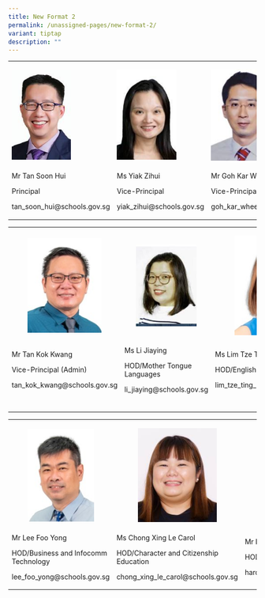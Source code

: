 ```yaml
---
title: New Format 2
permalink: /unassigned-pages/new-format-2/
variant: tiptap
description: ""
---
```

<table><tbody><tr><td rowspan="1" colspan="1"><p></p><div class="isomer-image-wrapper"><img style="width: 60%;" height="auto" width="100%" alt="" src="/images/School_Leaders/tan_soon_hui_small1.jpg"></div></td><td rowspan="1" colspan="1"><p></p><div class="isomer-image-wrapper"><img style="width: 68%;" height="auto" width="100%" alt="" src="/images/School_Leaders/vanessa_cheng2.jpg"></div></td><td rowspan="1" colspan="1"><p></p><div class="isomer-image-wrapper"><img style="width: 65%;" height="auto" width="100%" alt="" src="/images/School_Leaders/goh_kar_whee.jpg"></div></td></tr><tr><td rowspan="1" colspan="1"><p>Mr Tan Soon Hui</p><p>Principal</p><p>tan_soon_hui@schools.gov.sg</p><p></p></td><td rowspan="1" colspan="1"><p>Ms Yiak Zihui</p><p>Vice-Principal</p><p>yiak_zihui@schools.gov.sg</p></td><td rowspan="1" colspan="1"><p>Mr Goh Kar Whee</p><p>Vice-Principal</p><p>goh_kar_whee@schools.gov.sg</p></td></tr></tbody></table><table><tbody><tr><th rowspan="1" colspan="1"><p></p><div class="isomer-image-wrapper"><img style="width: 70%;" height="auto" width="100%" alt="" src="/images/School_Leaders/Tan Kok Kwang.jpeg"></div></th><th rowspan="1" colspan="1"><p></p><div class="isomer-image-wrapper"><img style="width: 72%;" height="auto" width="100%" alt="" src="/images/Mother_Tongue/li_jiaying_1.jpg"></div></th><th rowspan="1" colspan="1"><p></p><div class="isomer-image-wrapper"><img style="width: 68%;" height="auto" width="100%" alt="" src="/images/English Language/Lim Tze Ting Jasmine.jpeg"></div></th></tr><tr><td rowspan="1" colspan="1"><p>Mr Tan Kok Kwang</p><p>Vice-Principal (Admin)</p><p>tan_kok_kwang@schools.gov.sg</p></td><td rowspan="1" colspan="1"><p>Ms Li Jiaying</p><p>HOD/Mother Tongue Languages</p><p>li_jiaying@schools.gov.sg</p></td><td rowspan="1" colspan="1"><p>Ms Lim Tze Ting Jasmine</p><p>HOD/English Language and Literature</p><p>lim_tze_ting_jasmine@schools.gov.sg</p></td></tr><tr><td rowspan="1" colspan="1"><p></p></td><td rowspan="1" colspan="1"><p></p></td><td rowspan="1" colspan="1"><p></p></td></tr></tbody></table><table><tbody><tr><th rowspan="1" colspan="1"><p></p><div class="isomer-image-wrapper"><img style="width: 68%;" height="auto" width="100%" alt="" src="/images/Information_Technology/Lee Foo Yong.jpeg"></div></th><th rowspan="1" colspan="1"><p></p><div class="isomer-image-wrapper"><img style="width: 65%;" height="auto" width="100%" alt="" src="/images/Mother_Tongue/Carol.jpg"></div></th><th rowspan="1" colspan="1"><p></p><div class="isomer-image-wrapper"><img style="width: 68%;" height="auto" width="100%" alt="" src="/images/Humanities/Hardev Singh.jpeg"></div></th></tr><tr><td rowspan="1" colspan="1"><p>Mr Lee Foo Yong</p><p>HOD/Business and Infocomm Technology</p><p>lee_foo_yong@schools.gov.sg</p></td><td rowspan="1" colspan="1"><p>Ms Chong Xing Le Carol</p><p>HOD/Character and Citizenship Education</p><p>chong_xing_le_carol@schools.gov.sg</p></td><td rowspan="1" colspan="1"><p>Mr Hardev Singh</p><p>HOD/Discipline</p><p>hardev_singh@schools.gov.sg</p></td></tr></tbody></table><p></p>